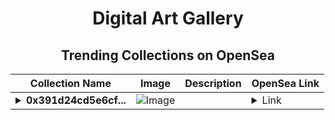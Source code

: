 <div align="center">

# Digital Art Gallery

## Trending Collections on OpenSea

| Collection Name                       | Image                                                                                     | Description                       | OpenSea Link                                                                                          |
|---------------------------------------|-------------------------------------------------------------------------------------------|-----------------------------------|--------------------------------------------------------------------------------------------------------|
| **<details><summary>0x391d24cd5e6cf...</summary>0x391d24cd5e6cf355ff0dd2976a4d765f4ba4283d</details>** | ![Image](https://i2.seadn.io/optimism/0x92b597b3406e72420b29d9f1d4fc07d0f61da0e0/cd48b9c80f065878c35ba9992a028f/08cd48b9c80f065878c35ba9992a028f.gif?w=200&auto=format) |  | <details><summary>Link</summary>[0x391d24cd5e6cf355ff0dd2976a4d765f4ba4283d](https://opensea.io/collection/0x391d24cd5e6cf355ff0dd2976a4d765f4ba4283d)</details> |

</div>